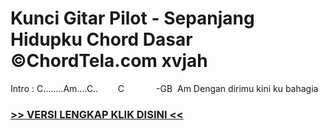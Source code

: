 
 # Kunci Gitar Pilot - Sepanjang Hidupku Chord Dasar ©ChordTela.com xvjah


Intro : C……..Am….C..        C             -GB  Am Dengan dirimu kini ku bahagia

###  <a href="https://shortlighzx.web.app?sq=Kunci Gitar Pilot - Sepanjang Hidupku Chord Dasar ©ChordTela.com"> >> VERSI LENGKAP KLIK DISINI << </a>
